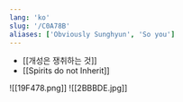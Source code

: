 ```yaml
---
lang: 'ko'
slug: '/C0A78B'
aliases: ['Obviously Sunghyun', 'So you']
---
```


- [[개성은 쟁취하는 것]]
- [[Spirits do not Inherit]]

![[19F478.png]]
![[2BBBDE.jpg]]
